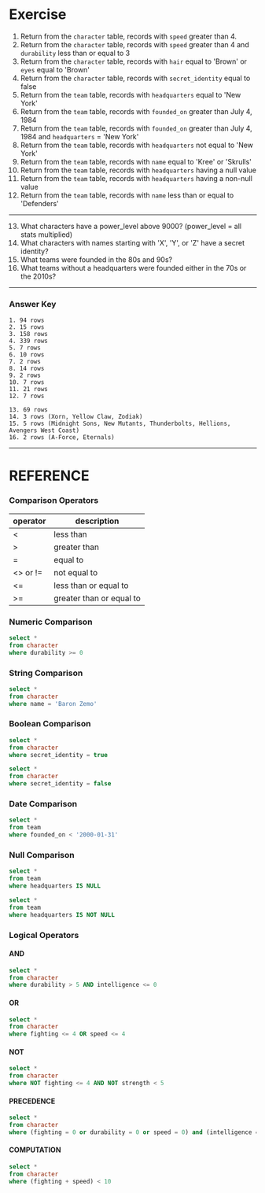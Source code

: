 # Exercise
1. Return from the `character` table, records with `speed` greater than 4.
2. Return from the `character` table, records with `speed` greater than 4 and `durability` less than or equal to 3
3. Return from the `character` table, records with `hair` equal to 'Brown' or `eyes` equal to 'Brown'
4. Return from the `character` table, records with `secret_identity` equal to false
5. Return from the `team` table, records with `headquarters` equal to 'New York'
6. Return from the `team` table, records with `founded_on` greater than July 4, 1984
7. Return from the `team` table, records with `founded_on` greater than July 4, 1984 and `headquarters` = 'New York'
8. Return from the `team` table, records with `headquarters` not equal to 'New York'
9. Return from the `team` table, records with `name` equal to 'Kree' or 'Skrulls'
10. Return from the `team` table, records with `headquarters` having a null value
11. Return from the `team` table, records with `headquarters` having a non-null value
12. Return from the `team` table, records with `name` less than or equal to 'Defenders'
---
13. What characters have a power_level above 9000? (power_level = all stats multiplied)
14. What characters with names starting with 'X', 'Y', or 'Z' have a secret identity? 
15. What teams were founded in the 80s and 90s?
16. What teams without a headquarters were founded either in the 70s or the 2010s?

---
### Answer Key
```
1. 94 rows
2. 15 rows
3. 158 rows
4. 339 rows
5. 7 rows
6. 10 rows
7. 2 rows
8. 14 rows
9. 2 rows
10. 7 rows
11. 21 rows
12. 7 rows

13. 69 rows
14. 3 rows (Xorn, Yellow Claw, Zodiak)
15. 5 rows (Midnight Sons, New Mutants, Thunderbolts, Hellions, Avengers West Coast)
16. 2 rows (A-Force, Eternals)
```

---
# REFERENCE

### Comparison Operators
| operator | description  |
|----------|--------------|
| < | less than |
| \> | greater than |
| = | equal to |
| <> or != | not equal to |
| <= | less than or equal to |
| \>= | greater than or equal to |

### Numeric Comparison
```sql
select *
from character
where durability >= 0
```

### String Comparison
```sql
select *
from character
where name = 'Baron Zemo'
```

### Boolean Comparison
```sql
select *
from character
where secret_identity = true
```
```sql
select *
from character
where secret_identity = false
```

### Date Comparison
```sql
select *
from team
where founded_on < '2000-01-31'
```

### Null Comparison
```sql
select *
from team
where headquarters IS NULL
```
```sql
select *
from team
where headquarters IS NOT NULL
```

### Logical Operators
#### AND
```sql
select *
from character
where durability > 5 AND intelligence <= 0
```

#### OR
```sql
select *
from character
where fighting <= 4 OR speed <= 4
```

#### NOT
```sql
select *
from character
where NOT fighting <= 4 AND NOT strength < 5
```

#### PRECEDENCE
```sql
select *
from character
where (fighting = 0 or durability = 0 or speed = 0) and (intelligence = 7 or energy = 7)
```

#### COMPUTATION
```sql
select *
from character
where (fighting + speed) < 10
```